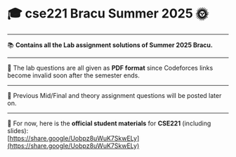 # 🎓 **cse221 Bracu Summer 2025** 🌞

---

📚 **Contains all the Lab assignment solutions of Summer 2025 Bracu.**

---

📝 The lab questions are all given as **PDF format** since Codeforces links become invalid soon after the semester ends.

---

📂 Previous Mid/Final and theory assignment questions will be posted later on.

---

🎉 For now, here is the **official student materials** for **CSE221** (including slides):  
[https://share.google/Uobpz8uWuK7SkwELy](https://share.google/Uobpz8uWuK7SkwELy)
